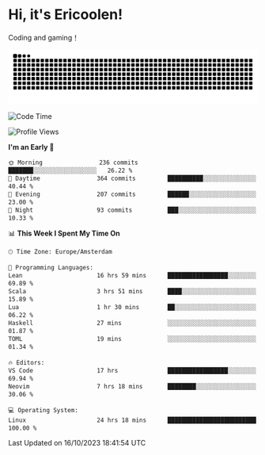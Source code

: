 # Hi, it's Ericoolen!
Coding and gaming！

<picture>
  <source media="(prefers-color-scheme: dark)" srcset="https://raw.githubusercontent.com/Eric-Song-Nop/Eric-Song-Nop/output/github-contribution-grid-snake-dark.svg">
  <source media="(prefers-color-scheme: light)" srcset="https://raw.githubusercontent.com/Eric-Song-Nop/Eric-Song-Nop/output/github-contribution-grid-snake.svg">
  <img alt="github contribution grid snake animation" src="https://raw.githubusercontent.com/Eric-Song-Nop/Eric-Song-Nop/output/github-contribution-grid-snake.svg">
</picture>

<!--START_SECTION:waka-->
![Code Time](http://img.shields.io/badge/Code%20Time-1%2C057%20hrs%208%20mins-blue)

![Profile Views](http://img.shields.io/badge/Profile%20Views-0-blue)

**I'm an Early 🐤** 

```text
🌞 Morning                236 commits         ███████░░░░░░░░░░░░░░░░░░   26.22 % 
🌆 Daytime                364 commits         ██████████░░░░░░░░░░░░░░░   40.44 % 
🌃 Evening                207 commits         ██████░░░░░░░░░░░░░░░░░░░   23.00 % 
🌙 Night                  93 commits          ███░░░░░░░░░░░░░░░░░░░░░░   10.33 % 
```


📊 **This Week I Spent My Time On** 

```text
🕑︎ Time Zone: Europe/Amsterdam

💬 Programming Languages: 
Lean                     16 hrs 59 mins      █████████████████░░░░░░░░   69.89 % 
Scala                    3 hrs 51 mins       ████░░░░░░░░░░░░░░░░░░░░░   15.89 % 
Lua                      1 hr 30 mins        ██░░░░░░░░░░░░░░░░░░░░░░░   06.22 % 
Haskell                  27 mins             ░░░░░░░░░░░░░░░░░░░░░░░░░   01.87 % 
TOML                     19 mins             ░░░░░░░░░░░░░░░░░░░░░░░░░   01.34 % 

🔥 Editors: 
VS Code                  17 hrs              █████████████████░░░░░░░░   69.94 % 
Neovim                   7 hrs 18 mins       ████████░░░░░░░░░░░░░░░░░   30.06 % 

💻 Operating System: 
Linux                    24 hrs 18 mins      █████████████████████████   100.00 % 
```


 Last Updated on 16/10/2023 18:41:54 UTC
<!--END_SECTION:waka-->
